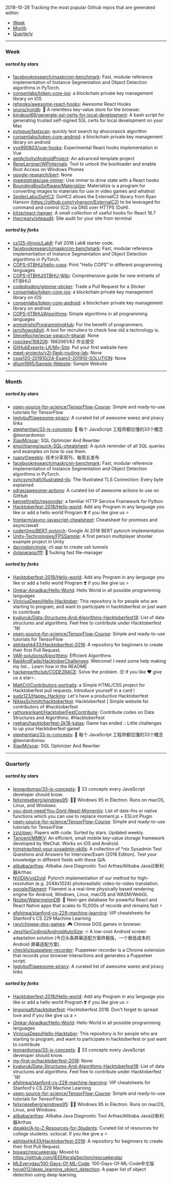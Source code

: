 2018-10-28
Tracking the most popular Github repos that are generated within: 
* [Week](https://github.com/polebug/github_trending_spider/blob/master/2018-10-28.md#week)
* [Month](https://github.com/polebug/github_trending_spider/blob/master/2018-10-28.md#month)
* [Quarterly](https://github.com/polebug/github_trending_spider/blob/master/2018-10-28.md#quarterly)
--- 
### Week 
##### sorted by stars 
* [facebookresearch/maskrcnn-benchmark](https://github.com/facebookresearch/maskrcnn-benchmark): Fast, modular reference implementation of Instance Segmentation and Object Detection algorithms in PyTorch.
* [consenlabs/token-core-ios](https://github.com/consenlabs/token-core-ios): a blockchain private key management library on iOS
* [rehooks/awesome-react-hooks](https://github.com/rehooks/awesome-react-hooks): Awesome React Hooks
* [gruns/irondb](https://github.com/gruns/irondb): :nut_and_bolt: A relentless key-value store for the browser.
* [kingkool68/generate-ssl-certs-for-local-development](https://github.com/kingkool68/generate-ssl-certs-for-local-development): A bash script for generating trusted self-signed SSL certs for local development on your Mac
* [pyloque/fastscan](https://github.com/pyloque/fastscan): quickly text search by ahocorasick algorithm
* [consenlabs/token-core-android](https://github.com/consenlabs/token-core-android): a blockchain private key management library on android
* [yyx990803/vue-hooks](https://github.com/yyx990803/vue-hooks): Experimental React hooks implementation in Vue
* [getActivity/AndroidProject](https://github.com/getActivity/AndroidProject): An advanced template project
* [ReneLergner/WPinternals](https://github.com/ReneLergner/WPinternals): Tool to unlock the bootloader and enable Root Access on Windows Phones
* [google-research/bert](https://github.com/google-research/bert): None
* [mweststrate/use-immer](https://github.com/mweststrate/use-immer): Use immer to drive state with a React hooks
* [BoundingBoxSoftware/Materialize](https://github.com/BoundingBoxSoftware/Materialize): Materialize is a program for converting images to materials for use in video games and whatnot
* [SpiderLabs/DoHC2](https://github.com/SpiderLabs/DoHC2): DoHC2 allows the ExternalC2 library from Ryan Hanson (https://github.com/ryhanson/ExternalC2) to be leveraged for command and control (C2) via DNS over HTTPS (DoH).
* [kitze/react-hanger](https://github.com/kitze/react-hanger): A small collection of useful hooks for React 16.7
* [thecreazy/siteaudit](https://github.com/thecreazy/siteaudit): Site audit for your site from terminal
##### sorted by forks 
* [cs125-illinois/Lab8](https://github.com/cs125-illinois/Lab8): Fall 2018 Lab8 starter code.
* [facebookresearch/maskrcnn-benchmark](https://github.com/facebookresearch/maskrcnn-benchmark): Fast, modular reference implementation of Instance Segmentation and Object Detection algorithms in PyTorch.
* [COPS-IITBHU/hello-cops](https://github.com/COPS-IITBHU/hello-cops): Print "Hello COPS" in different programming languages
* [COPS-IITBHU/IITBHU-Wiki](https://github.com/COPS-IITBHU/IITBHU-Wiki): Comprehensive guide for new entrants of IIT(BHU)
* [codediodeio/gimmie-sticker](https://github.com/codediodeio/gimmie-sticker): Trade a Pull Request for a Sticker
* [consenlabs/token-core-ios](https://github.com/consenlabs/token-core-ios): a blockchain private key management library on iOS
* [consenlabs/token-core-android](https://github.com/consenlabs/token-core-android): a blockchain private key management library on android
* [COPS-IITBHU/Algorithms](https://github.com/COPS-IITBHU/Algorithms): Simple algorithms in all programming languages
* [anmolrishi/ProgrammingHub](https://github.com/anmolrishi/ProgrammingHub): For the benefit of programmers.
* [jsrn/howoldisit](https://github.com/jsrn/howoldisit): A tool for recruiters to check how old a technology is.
* [SteveRoche/iecse-swacch-bharat](https://github.com/SteveRoche/iecse-swacch-bharat): None
* [rosickey/168206](https://github.com/rosickey/168206): 1682061/62 作业提交
* [GitHubExperts-LK/My-Site](https://github.com/GitHubExperts-LK/My-Site): Put your first website here
* [meet-projects/y2l-flask-routing-lab](https://github.com/meet-projects/y2l-flask-routing-lab): None
* [csse120-201910/24-Exam3-201910-SOLUTION](https://github.com/csse120-201910/24-Exam3-201910-SOLUTION): None
* [dilum1995/Sample-Website](https://github.com/dilum1995/Sample-Website): Sample Website
--- 
### Month 
##### sorted by stars 
* [open-source-for-science/TensorFlow-Course](https://github.com/open-source-for-science/TensorFlow-Course): Simple and ready-to-use tutorials for TensorFlow 
* [Igglybuff/awesome-piracy](https://github.com/Igglybuff/awesome-piracy): A curated list of awesome warez and piracy links
* [stephentian/33-js-concepts](https://github.com/stephentian/33-js-concepts): :scroll: 每个 JavaScript 工程师都应懂的33个概念 @leonardomso
* [XiaoMi/soar](https://github.com/XiaoMi/soar): SQL Optimizer And Rewriter
* [enochtangg/quick-SQL-cheatsheet](https://github.com/enochtangg/quick-SQL-cheatsheet): A quick reminder of all SQL queries and examples on how to use them. 
* [ruanyf/weekly](https://github.com/ruanyf/weekly): 技术分享周刊，每周五发布
* [facebookresearch/maskrcnn-benchmark](https://github.com/facebookresearch/maskrcnn-benchmark): Fast, modular reference implementation of Instance Segmentation and Object Detection algorithms in PyTorch.
* [syncsynchalt/illustrated-tls](https://github.com/syncsynchalt/illustrated-tls): The Illustrated TLS Connection: Every byte explained
* [sdras/awesome-actions](https://github.com/sdras/awesome-actions): A curated list of awesome actions to use on GitHub
* [kennethreitz/responder](https://github.com/kennethreitz/responder): a familiar HTTP Service Framework for Python
* [Hacktoberfest-2018/Hello-world](https://github.com/Hacktoberfest-2018/Hello-world): Add any  Program in any language you like or add a hello world Program ❣️ if you like give us :star:
* [frontarm/async-javascript-cheatsheet](https://github.com/frontarm/async-javascript-cheatsheet): Cheatsheet for promises and async/await
* [codertimo/BERT-pytorch](https://github.com/codertimo/BERT-pytorch): Google AI 2018 BERT pytorch implementation
* [Unity-Technologies/FPSSample](https://github.com/Unity-Technologies/FPSSample): A first person multiplayer shooter example project in Unity
* [davrodpin/mole](https://github.com/davrodpin/mole): cli app to create ssh tunnels
* [dylanaraps/fff](https://github.com/dylanaraps/fff): :rocket: fucking fast file-manager
##### sorted by forks 
* [Hacktoberfest-2018/Hello-world](https://github.com/Hacktoberfest-2018/Hello-world): Add any  Program in any language you like or add a hello world Program ❣️ if you like give us :star:
* [Omkar-Ajnadkar/Hello-World](https://github.com/Omkar-Ajnadkar/Hello-World): Hello World in all possible programmnig languages
* [ViniciusDeep/Hello-Hacktober](https://github.com/ViniciusDeep/Hello-Hacktober):  This repository is for people who are starting to program, and want to participate in hacktoberfest  or just want to contribute
* [kvaluruk/Data-Structures-And-Algorithms-Hacktoberfest18](https://github.com/kvaluruk/Data-Structures-And-Algorithms-Hacktoberfest18): List of data structures and algorithms. Feel free to contribute under Hacktoberfest '18!
* [open-source-for-science/TensorFlow-Course](https://github.com/open-source-for-science/TensorFlow-Course): Simple and ready-to-use tutorials for TensorFlow 
* [abhilashk433/Hacktoberfest-2018](https://github.com/abhilashk433/Hacktoberfest-2018): A repository for beginners to create their first Pull Request. 
* [VAR-solutions/Algorithms](https://github.com/VAR-solutions/Algorithms): Efficient Algorithms
* [RaidAndFade/HacktoberChallenges](https://github.com/RaidAndFade/HacktoberChallenges): Welcome! I need some help making my list... Learn how in the README
* [hackerearthclub/CODE2RACE](https://github.com/hackerearthclub/CODE2RACE):  Solve the problem. 😊 If you like ❤ give us a star⭐.
* [MattCrl/Contributors-portraits](https://github.com/MattCrl/Contributors-portraits): a Simple HTML/CSS project for Hacktoberfest pull requests. Introduce yourself in a card !
* [sudz123/Happy_Hacking](https://github.com/sudz123/Happy_Hacking): Let's have a productive Hacktoberfest
* [NiklasSchmitt/hacktoberfest](https://github.com/NiklasSchmitt/hacktoberfest): Hacktoberfest | Simple website for contributors of #hacktoberfest
* [rathoresrikant/HacktoberFestContribute](https://github.com/rathoresrikant/HacktoberFestContribute): Contribute codes on Data Structures and Algorithms. #HacktoberFest
* [rgehan/hacktoberfest-2k18-katas](https://github.com/rgehan/hacktoberfest-2k18-katas): Game has ended :: Little challenges to up your Hacktoberfest game!
* [stephentian/33-js-concepts](https://github.com/stephentian/33-js-concepts): :scroll: 每个 JavaScript 工程师都应懂的33个概念 @leonardomso
* [XiaoMi/soar](https://github.com/XiaoMi/soar): SQL Optimizer And Rewriter
--- 
### Quarterly 
##### sorted by stars 
* [leonardomso/33-js-concepts](https://github.com/leonardomso/33-js-concepts): 📜 33 concepts every JavaScript developer should know.
* [felixrieseberg/windows95](https://github.com/felixrieseberg/windows95): 💩🚀 Windows 95 in Electron. Runs on macOS, Linux, and Windows.
* [you-dont-need/You-Dont-Need-Momentjs](https://github.com/you-dont-need/You-Dont-Need-Momentjs): List of date-fns or native functions which you can use to replace moment.js + ESLint Plugin 
* [open-source-for-science/TensorFlow-Course](https://github.com/open-source-for-science/TensorFlow-Course): Simple and ready-to-use tutorials for TensorFlow 
* [zziz/pwc](https://github.com/zziz/pwc): Papers with code. Sorted by stars. Updated weekly. 
* [Tencent/MMKV](https://github.com/Tencent/MMKV): An efficient, small mobile key-value storage framework developed by WeChat. Works on iOS and Android.
* [trimstray/test-your-sysadmin-skills](https://github.com/trimstray/test-your-sysadmin-skills): A collection of *nix Sysadmin Test Questions and Answers for Interview/Exam (2018 Edition). Test your knowledge in different fields with these Q/A.
* [alibaba/arthas](https://github.com/alibaba/arthas): Alibaba Java Diagnostic Tool Arthas/Alibaba Java诊断利器Arthas
* [NVIDIA/vid2vid](https://github.com/NVIDIA/vid2vid): Pytorch implementation of our method for high-resolution (e.g. 2048x1024) photorealistic video-to-video translation.
* [google/filament](https://github.com/google/filament): Filament is a real-time physically based rendering engine for Android, Windows, Linux, macOS and WASM/WebGL
* [Nozbe/WatermelonDB](https://github.com/Nozbe/WatermelonDB): 🍉 Next-gen database for powerful React and React Native apps that scales to 10,000s of records and remains fast ⚡️
* [afshinea/stanford-cs-229-machine-learning](https://github.com/afshinea/stanford-cs-229-machine-learning): VIP cheatsheets for Stanford's CS 229 Machine Learning
* [rwv/chinese-dos-games](https://github.com/rwv/chinese-dos-games): 🎮 Chinese DOS games in browser.
* [JessYanCoding/AndroidAutoSize](https://github.com/JessYanCoding/AndroidAutoSize): 🔥 A low-cost Android screen adaptation solution (今日头条屏幕适配方案终极版，一个极低成本的 Android 屏幕适配方案).
* [checkly/puppeteer-recorder](https://github.com/checkly/puppeteer-recorder): Puppeteer recorder is a Chrome extension that records your browser interactions and generates a  Puppeteer script.
* [Igglybuff/awesome-piracy](https://github.com/Igglybuff/awesome-piracy): A curated list of awesome warez and piracy links
##### sorted by forks 
* [Hacktoberfest-2018/Hello-world](https://github.com/Hacktoberfest-2018/Hello-world): Add any  Program in any language you like or add a hello world Program ❣️ if you like give us :star:
* [lingonsaft/hacktoberfest](https://github.com/lingonsaft/hacktoberfest): Hacktoberfest 2018. Don't forget to spread love and if you like give us a ⭐️
* [Omkar-Ajnadkar/Hello-World](https://github.com/Omkar-Ajnadkar/Hello-World): Hello World in all possible programmnig languages
* [ViniciusDeep/Hello-Hacktober](https://github.com/ViniciusDeep/Hello-Hacktober):  This repository is for people who are starting to program, and want to participate in hacktoberfest  or just want to contribute
* [leonardomso/33-js-concepts](https://github.com/leonardomso/33-js-concepts): 📜 33 concepts every JavaScript developer should know.
* [my-first-pr/hacktoberfest-2018](https://github.com/my-first-pr/hacktoberfest-2018): None
* [kvaluruk/Data-Structures-And-Algorithms-Hacktoberfest18](https://github.com/kvaluruk/Data-Structures-And-Algorithms-Hacktoberfest18): List of data structures and algorithms. Feel free to contribute under Hacktoberfest '18!
* [afshinea/stanford-cs-229-machine-learning](https://github.com/afshinea/stanford-cs-229-machine-learning): VIP cheatsheets for Stanford's CS 229 Machine Learning
* [open-source-for-science/TensorFlow-Course](https://github.com/open-source-for-science/TensorFlow-Course): Simple and ready-to-use tutorials for TensorFlow 
* [felixrieseberg/windows95](https://github.com/felixrieseberg/windows95): 💩🚀 Windows 95 in Electron. Runs on macOS, Linux, and Windows.
* [alibaba/arthas](https://github.com/alibaba/arthas): Alibaba Java Diagnostic Tool Arthas/Alibaba Java诊断利器Arthas
* [dipakkr/A-to-Z-Resources-for-Students](https://github.com/dipakkr/A-to-Z-Resources-for-Students): Curated list of resources for college students :octocat: If you like give a :star:
* [abhilashk433/Hacktoberfest-2018](https://github.com/abhilashk433/Hacktoberfest-2018): A repository for beginners to create their first Pull Request. 
* [biswaz/rescuekerala](https://github.com/biswaz/rescuekerala): Moved to https://github.com/IEEEKeralaSection/rescuekerala/
* [MLEveryday/100-Days-Of-ML-Code](https://github.com/MLEveryday/100-Days-Of-ML-Code): 100-Days-Of-ML-Code中文版
* [hoya012/deep_learning_object_detection](https://github.com/hoya012/deep_learning_object_detection): A paper list of object detection using deep learning.
